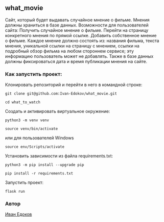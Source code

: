 ## what_movie


Cайт, который будет выдавать случайное мнение о фильме. Мнения должны храниться в базе данных.
Возможности для пользователей сайта:
Получить случайное мнение о фильме.
Перейти на страницу конкретного мнения по прямой ссылке.
Добавить собственное мнение о фильме.
Каждое мнение должно состоять из:
названия фильма,
текста мнения,
уникальной ссылки на страницу с мнением,
ссылки на подробный обзор фильма на любом стороннем сервисе; эту информацию пользователь может не добавлять.
Также в базе данных должны фиксироваться дата и время публикации мнения на сайте.

### Как запустить проект:

Клонировать репозиторий и перейти в него в командной строке:

```
git clone git@github.com:Ivan-Edokov/what_movie.git
```

```
cd what_to_watch
```

Cоздать и активировать виртуальное окружение:

```
python3 -m venv venv
```

```
source venv/bin/activate
```
или для пользователей Windows

```
source env/Scripts/activate
```

Установить зависимости из файла requirements.txt:

```
python3 -m pip install --upgrade pip
```

```
pip install -r requirements.txt
```

Запустить проект:

```
flask run
```

### Автор
[Иван Едоков](https://github.com/Ivan-Edokov)
